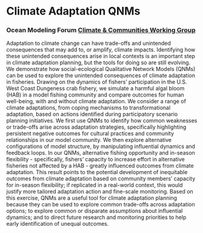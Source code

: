 # Climate Adaptation QNMs

### Ocean Modeling Forum [Climate & Communities Working Group](https://oceanmodelingforum.org/working-groups/climate-and-communities/)


Adaptation to climate change can have trade-offs and unintended consequences that may add to, or amplify, climate impacts. Identifying how these unintended consequences arise in local contexts is an important step in climate adaptation planning, but the tools for doing so are still evolving. We demonstrate how social-ecological Qualitative Network Models (QNMs) can be used to explore the unintended consequences of climate adaptation in fisheries. Drawing on the dynamics of fishers’ participation in the U.S. West Coast Dungeness crab fishery, we simulate a harmful algal bloom (HAB) in a model fishing community and compare outcomes for human well-being, with and without climate adaptation. We consider a range of climate adaptations, from coping mechanisms to transformational adaptation, based on actions identified during participatory scenario planning initiatives. We first use QNMs to identify how common weaknesses or trade-offs arise across adaptation strategies, specifically highlighting persistent negative outcomes for cultural practices and community relationships in our model community. We then explore alternative configurations of model structure, by manipulating influential dynamics and feedback loops. In our QNMs, alternative fishing opportunity and in-season flexibility - specifically, fishers’ capacity to increase effort in alternative fisheries not affected by a HAB - greatly influenced outcomes from climate adaptation. This result points to the potential development of inequitable outcomes from climate adaptation based on community members’ capacity for in-season flexibility; if replicated in a real-world context, this would justify more tailored adaptation action and fine-scale monitoring. Based on this exercise, QNMs are a useful tool for climate adaptation planning because they can be used to explore common trade-offs across adaptation options; to explore common or disparate assumptions about influential dynamics; and to direct future research and monitoring priorities to help early identification of unequal outcomes.    